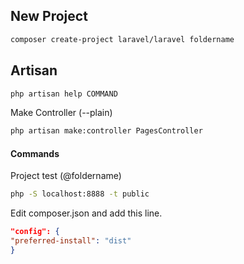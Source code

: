 ## New Project
```sh
composer create-project laravel/laravel foldername
```

## Artisan
```sh
php artisan help COMMAND
```

Make Controller (--plain)
```sh
php artisan make:controller PagesController
```

#### Commands
Project test (@foldername)
```sh
php -S localhost:8888 -t public
```

Edit composer.json and add this line.
```json
"config": {
"preferred-install": "dist"
}
```
